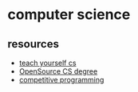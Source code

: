 # computer science

## resources

- [teach yourself cs](https://teachyourselfcs.com)
- [OpenSource CS degree](https://github.com/ossu/computer-science)
- [competitive programming](https://www.hackerearth.com/practice/notes/getting-started-with-the-sport-of-programming/)
